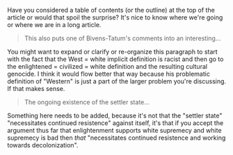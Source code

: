 Have you considered a table of contents (or the outline) at the top of the article or would that spoil the surprise?  It's nice to know where we're going or where we are in a long article.

> This also puts one of Bivens-Tatum's comments into an interesting...

You might want to expand or clarify or re-organize this paragraph to start with the fact that the West = white implicit definition is racist and then go to the enlightened = civilized = white definition and the resulting cultural genocide.  I think it would flow better that way because his problematic definition of "Western" is just a part of the larger problem you're discussing.  If that makes sense.

> The ongoing existence of the settler state...

Something here needs to be added, because it's not that the "settler state" "necessitates continued resistence" against itself, it's that if you accept the argument thus far that enlightenment supports white supremecy and white supremecy is bad then *that* "necessitates continued resistence and working towards decolonization".